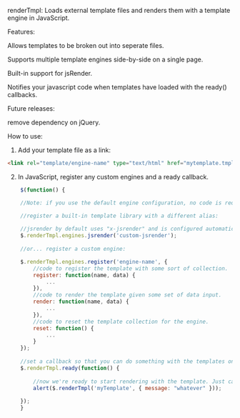 renderTmpl: Loads external template files and renders them with a template engine in JavaScript.

Features:

Allows templates to be broken out into seperate files.

Supports multiple template engines side-by-side on a single page.

Built-in support for jsRender.

Notifies your javascript code when templates have loaded with the ready() callbacks.

Future releases:

remove dependency on jQuery.

How to use:

1) Add your template file as a link:
```html
<link rel="template/engine-name" type="text/html" href="mytemplate.tmpl.html" />
```

2) In JavaScript, register any custom engines and a ready callback.

```javascript
    $(function() {

	//Note: if you use the default engine configuration, no code is required to configure it.

	//register a built-in template library with a different alias:
	
	//jsrender by default uses "x-jsrender" and is configured automatically.
	$.renderTmpl.engines.jsrender('custom-jsrender'); 
	
	//or... register a custom engine:

	$.renderTmpl.engines.register('engine-name', {
		//code to register the template with some sort of collection.
		register: function(name, data) {
			...
		}),
		//code to render the template given some set of data input.
		render: function(name, data) {
			...
		}),
		//code to reset the template collection for the engine.
		reset: function() {
			...
		}
	});
			
	//set a callback so that you can do something with the templates once they are loaded.
	$.renderTmpl.ready(function() {
		
		//now we're ready to start rendering with the template. Just call renderTmpl() and pass the template name and a model to bind with.
		alert($.renderTmpl('myTemplate', { message: "whatever" }));
		
	});
    }
```
